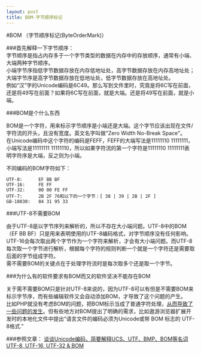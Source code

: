 ```yaml
---
layout: post
title: BOM-字节顺序标记
---
```


#BOM （字节顺序标记(ByteOrderMark)）

###首先解释一下字节顺序：  
字节顺序是指占内存多于一个字节类型的数据在内存中的存放顺序，通常有小端、大端两种字节顺序。  
小端字节序指低字节数据存放在内存低地址处，高字节数据存放在内存高地址处；大端字节序是高字节数据存放在低地址处，低字节数据存放在高地址处。  
例如“汉”字的Unicode编码是6C49。那么写到文件里时，究竟是将6C写在前面，还是将49写在前面？如果将6C写在前面，就是大端。还是将49写在前面，就是小端。

###BOM是个什么东西

BOM是一个字符，用来标示字节顺序是小端还是大端。这个字节应该出现在文件/字符流的开头，且没有宽度。英文名字叫做"Zero Width No-Break Space"。  
在Unicode编码中这个字符的编码是FEFF，FEFF的大端写法是11111110 11111111，小端写法是11111111 11111110，所以如果字符流的第一个字符是11111110 11111111表明字符序是大端，反之则为小端。

不同编码的BOM字符如下：

    UTF-8:      EF BB BF
    UTF-16:     FE FF
    UTF-32:     00 00 FE FF
    UTF-7:      2B 2F 76和以下的一个字节：[ 38 | 39 | 2B | 2F ]
    GB-18030:   84 31 95 33

###UTF-8不需要BOM

由于UTF-8是以字节序列来解析的，所以不存在大小端问题。UTF-8中的BOM（EF BB BF）只是用来表明使用的UTF-8编码格式，对字节顺序没有任何影响。  
UTF-16会每次取出两个字节作为一个字符来解析，才会有大小端问题。而UTF-8每次取一个字节进行解析，根据每个字符的规则判断一个就是一个字符还是需要取后面的字节组成字符。  
需不需要BOM的关键点在于处理字符流时是每次取多个还是取一个字节。

###为什么有的软件要求有BOM而又的软件坚决不能存在BOM

关于需不需要BOM只是针对UTF-8来说的，因为UTF-8可以有但是不需要BOM来标示字节序，而有些编辑软件又会自动添加BOM，才导致了这个问题的产生。  
比如PHP就没有考虑BOM的问题，把BOM标示当成了普通字符处理，[从而导致了一些问题的发生](http://afericazebra.blog.163.com/blog/static/30050408201211199298711/)。但有些地方对BOM提出了明确的需求，比如遨游浏览器扩展开发时的本地化文件中提出“语言文件的编码必须为Unicode或带 BOM 标志的 UTF-8格式.”

###参照文章：
[谈谈Unicode编码，简要解释UCS、UTF、BMP、BOM等名词](http://blog.csdn.net/fmddlmyy/article/details/372148)
[UTF-8, UTF-16, UTF-32 & BOM](http://unicode.org/faq/utf_bom.html)

